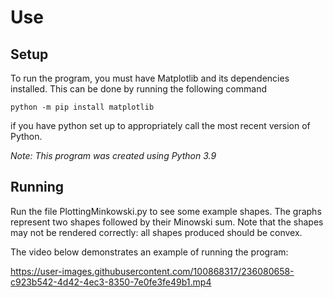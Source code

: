 # Use

## Setup
To run the program, you must have Matplotlib and its dependencies installed. This can be done by running the following command
```
python -m pip install matplotlib
```
if you have python set up to appropriately call the most recent version of Python.

*Note: This program was created using Python 3.9*

## Running

Run the file PlottingMinkowski.py to see some example shapes. The graphs represent two shapes followed by their Minowski sum. Note that the shapes may not be rendered correctly:
all shapes produced should be convex.

The video below demonstrates an example of running the program:


https://user-images.githubusercontent.com/100868317/236080658-c923b542-4d42-4ec3-8350-7e0fe3fe49b1.mp4

